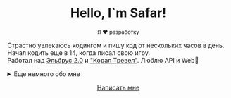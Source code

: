 <h1 align="center">Hello, I`m Safar!</h1>
<p style="font-size: 12px" align='center'>
    Я ❤️ разработку
</p>
<p>
    Страстно увлекаюсь кодингом и пишу код от нескольких часов в день. Начал кодить еще в 14, когда писал свою игру.
    <br>Работал над <a href="https://resort-elbrus.ru/">Эльбрус 2.0</a> 
    и <a href="https://ctravl.com/">"Корал Тревел"</a>. 
    Люблю API и Web📕
    </p>

<details>
<summary>Еще немного обо мне</summary>
<h2>
    Скилы 📜
</h2>
<h3>
    Разработка:
</h3>
<ul>
    <li>Python</li>
    <li>JavaScript</li>
    <li>HTML, CSS</li>
    <li>Django, React</li>
    <li>SQL</li>
    <li>Aiogram</li>
    <li>Asyncio</li>
    <li>ML</li>
</ul>
<h3>
    Языки 🌐
</h3>
<table width="400px">
    <thead>
        <tr align="center">
            <td><strong>Язык</strong></td>
            <td><strong>Уровень</strong></td>
        </tr>
    </thead>

  <tbody>
      <tr align="center">
          <td>Русский</td>
          <td>Native</td>
      </tr>
      <tr align="center">
          <td>Балкарский</td>
          <td>Native</td>
      </tr>
      <tr align="center">
          <td>Английский</td>
          <td>B2</td>
      </tr>
      <tr align="center">
          <td>Турецкий</td>
          <td>B1</td>
      </tr>
      <tr align="center">
          <td>Испанский</td>
          <td>A2</td>
      </tr>
  </tbody>
</table>
</details>

<p align="center">
    <a href='https://t.me/kotsaff'>
    Написать мне
    </a>
</p>
